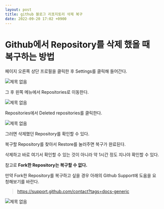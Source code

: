 ```yaml
---
layout: post
title: github 블로그 리포지토리 삭제 복구
date: 2022-09-20 17:02 +0900
---
```

# Github에서 Repository를 삭제 했을 때 복구하는 방법

페이지 오른쪽 상단 프로필을 클릭한 후 Settings를 클릭해 들어간다.

![제목 없음](https://user-images.githubusercontent.com/53047744/191199338-8cddb61d-a26e-4f5a-bdd2-f18741f15b9d.png)

그 후 왼쪽 메뉴에서 Repositories로 이동한다.

![제목 없음](https://user-images.githubusercontent.com/53047744/191198966-113d104a-31a1-4770-8c61-550173d655d5.png)

Repositories에서 Deleted repositories를 클릭한다.

![제목 없음](https://user-images.githubusercontent.com/53047744/191199701-d272950f-c337-4601-b910-172b4b7104ac.png)

그러면 삭제했던 Repository를 확인할 수 있다.

복구할 Repository를 찾아서 Restore를 눌러주면 복구가 완료된다.

삭제하고 바로 여기서 확인할 수 있는 것이 아니라 약 1시간 정도 지나야 확인할 수 있다.

참고로 **Fork한 Repository는 복구할 수 없다.**

만약 Fork한 Repository를 복구하고 싶을 경우 아래의 Github Support에 도움을 요청해보기를 바란다. 

> https://support.github.com/contact?tags=docs-generic

![제목 없음](https://user-images.githubusercontent.com/53047744/191200238-a82b5dfb-086c-427f-90cb-7d9251870f8b.png)
